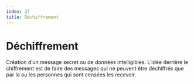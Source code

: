 ```yaml
---
index: 27
title: Déchiffrement
---
```

# Déchiffrement

Création d’un message secret ou de données intelligibles. L’idée derrière le chiffrement est de faire des messages qui ne peuvent être déchiffrés que par la ou les personnes qui sont censées les recevoir.